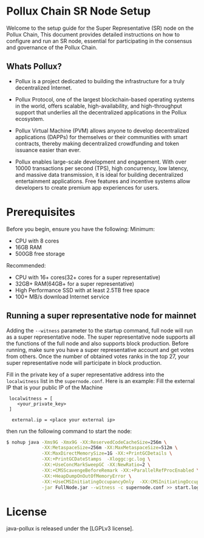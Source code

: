 # Pollux Chain SR Node Setup
Welcome to the setup guide for the Super Representative (SR) node on the Pollux Chain, This document provides detailed instructions on how to configure and run an SR node, essential for participating in the consensus and governance of the Pollux Chain.

## Whats Pollux?
- Pollux is a project dedicated to building the infrastructure for a truly decentralized Internet.

- Pollux Protocol, one of the largest blockchain-based operating systems in the world, offers scalable, high-availability, and high-throughput support that underlies all the decentralized applications in the Pollux ecosystem.

- Pollux Virtual Machine (PVM) allows anyone to develop decentralized applications (DAPPs) for themselves or their communities with smart contracts, thereby making decentralized crowdfunding and token issuance easier than ever.

- Pollux enables large-scale development and engagement. With over 10000 transactions per second (TPS), high concurrency, low latency, and massive data transmission, it is ideal for building decentralized entertainment applications. Free features and incentive systems allow developers to create premium app experiences for users.

# Prerequisites

Before you begin, ensure you have the following:
Minimum:
- CPU with 8 cores
- 16GB RAM
- 500GB free storage 


Recommended:

- CPU with 16+ cores(32+ cores for a super representative)
- 32GB+ RAM(64GB+ for a super representative)
- High Performance SSD with at least 2.5TB free space
- 100+ MB/s download Internet service

## Running a super representative node for mainnet

Adding the `--witness` parameter to the startup command, full node will run as a super representative node. The super representative node supports all the functions of the full node and also supports block production. Before running, make sure you have a super representative account and get votes from others. Once the number of obtained votes ranks in the top 27, your super representative node will participate in block production.

Fill in the private key of a super representative address into the `localwitness` list in the `supernode.conf`. Here is an example:
Fill the external IP that is your public IP of the Machine
```
 localwitness = [
    <your_private_key>
 ]
```

```
  external.ip = <place your external ip>

```

then run the following command to start the node:

```bash
$ nohup java -Xms9G -Xmx9G -XX:ReservedCodeCacheSize=256m \
             -XX:MetaspaceSize=256m -XX:MaxMetaspaceSize=512m \
             -XX:MaxDirectMemorySize=1G -XX:+PrintGCDetails \
             -XX:+PrintGCDateStamps  -Xloggc:gc.log \
             -XX:+UseConcMarkSweepGC -XX:NewRatio=2 \
             -XX:+CMSScavengeBeforeRemark -XX:+ParallelRefProcEnabled \
             -XX:+HeapDumpOnOutOfMemoryError \
             -XX:+UseCMSInitiatingOccupancyOnly  -XX:CMSInitiatingOccupancyFraction=70 \
             -jar FullNode.jar --witness -c supernode.conf >> start.log 2>&1 &
```


# License

java-pollux is released under the [LGPLv3 license].

